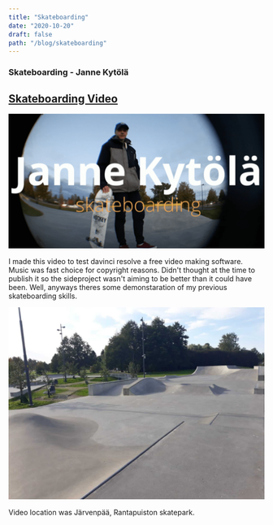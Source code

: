 ```yaml
---
title: "Skateboarding"
date: "2020-10-20"
draft: false
path: "/blog/skateboarding"
---
```


### Skateboarding - Janne Kytölä

## [Skateboarding Video](https://youtu.be/KXHVpNaURHg "Skateboarding Video Link")



![](https://raw.githubusercontent.com/Jkytol/JKgatsby/master/src/images/skedekuva.PNG)

I made this video to test davinci resolve a free video making software.
Music was fast choice for copyright reasons. 
Didn't thought at the time to publish it so the sideproject wasn't aiming to be better than it could have been. Well, anyways theres some demonstaration of my previous skateboarding skills.

![skedepark](https://raw.githubusercontent.com/Jkytol/JKgatsby/master/src/images/skedepark.jpg)

Video location was Järvenpää, Rantapuiston skatepark.

